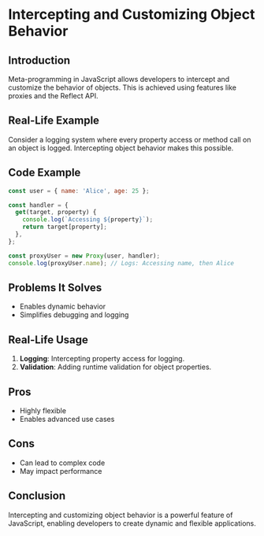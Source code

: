 # Intercepting and Customizing Object Behavior

## Introduction
Meta-programming in JavaScript allows developers to intercept and customize the behavior of objects. This is achieved using features like proxies and the Reflect API.

## Real-Life Example
Consider a logging system where every property access or method call on an object is logged. Intercepting object behavior makes this possible.

## Code Example
```javascript
const user = { name: 'Alice', age: 25 };

const handler = {
  get(target, property) {
    console.log(`Accessing ${property}`);
    return target[property];
  },
};

const proxyUser = new Proxy(user, handler);
console.log(proxyUser.name); // Logs: Accessing name, then Alice
```

## Problems It Solves
- Enables dynamic behavior
- Simplifies debugging and logging

## Real-Life Usage
1. **Logging**: Intercepting property access for logging.
2. **Validation**: Adding runtime validation for object properties.

## Pros
- Highly flexible
- Enables advanced use cases

## Cons
- Can lead to complex code
- May impact performance

## Conclusion
Intercepting and customizing object behavior is a powerful feature of JavaScript, enabling developers to create dynamic and flexible applications.
